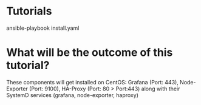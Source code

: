 # Tutorials
ansible-playbook install.yaml

# What will be the outcome of this tutorial?
These components will get installed on CentOS: Grafana (Port: 443), Node-Exporter (Port: 9100), HA-Proxy (Port: 80 > Port:443) along with their SystemD services (grafana, node-exporter, haproxy)




